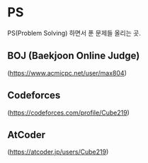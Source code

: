 # PS

PS(Problem Solving) 하면서 푼 문제들 올리는 곳.

## BOJ (Baekjoon Online Judge)

(https://www.acmicpc.net/user/max804)

## Codeforces

(https://codeforces.com/profile/Cube219)

## AtCoder

(https://atcoder.jp/users/Cube219)

